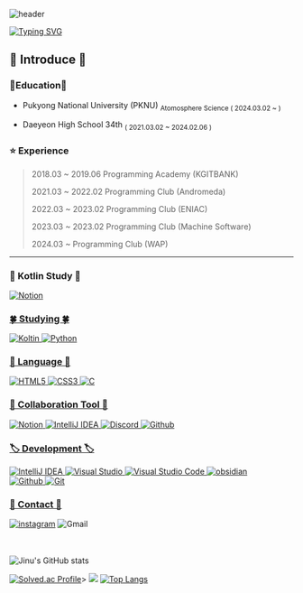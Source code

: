 ![header](https://capsule-render.vercel.app/api?type=waving&color=darkblack&height=200&section=header&text=ᏠᎥᏁᏬ'Ꮥ+ᎶᎥᏖᏂᏬᏰ&fontcolor=white&fontAlignY=40&fontSize=80&&animation=twinkling)

[![Typing SVG](https://readme-typing-svg.demolab.com/?lines=Welcome+To+My+GitHub;Have+a+Good+Time!:3)](https://git.io/typing-svg)



## 🎵 Introduce 🎵


### 🏫Education🏫

* Pukyong National University (PKNU) <sub> Atomosphere Science ( 2024.03.02 ~ ) </sub>

* Daeyeon High School 34th <sub> ( 2021.03.02 ~ 2024.02.06 ) </sub>



### ⭐ Experience
> 2018.03 ~ 2019.06 Programming Academy (KGITBANK)
> 
> 2021.03 ~ 2022.02 Programming Club (Andromeda)
> 
> 2022.03 ~ 2023.02  Programming Club (ENIAC)
>
> 2023.03 ~ 2023.02 Programming Club (Machine Software)
> 
> 2024.03 ~ Programming Club (WAP)


<hr/>

### 📖 Kotlin Study 📖
<a href="ttps://www.notion.so/Kotlin-Study-2a16086f9999426a9846fa77fea8013e?pvs=48&pvs=4"><img alt="Notion" src="https://img.shields.io/badge/Notion-000000.svg?&style=flat&logo=Notion&logoColor=white" />


### 🍀 Studying 🍀
<img alt="Koltin" src ="https://img.shields.io/badge/Kotlin-7F52FF.svg?&style=flat&logo=Kotlin&logoColor=black"> <img alt="Python" src ="https://img.shields.io/badge/Python-3776AB.svg?&style=flat&logo=Python&logoColor=white"> 


### 📃 Language 📃
<img alt="HTML5" src ="https://img.shields.io/badge/HTML5-E34F26.svg?&style=flat&logo=HTML5&logoColor=white"> <img alt="CSS3" src ="https://img.shields.io/badge/CSS3 -1572B6.svg?&style=flat&logo=CSS3&logoColor=white">
<img alt="C" src ="https://img.shields.io/badge/C-A8B9CC.svg?&style=flat&logo=C&logoColor=white">


### 🏢 Collaboration Tool 🏢
<img alt="Notion" src="https://img.shields.io/badge/Notion-000000.svg?&style=flat&logo=Notion&logoColor=white"> <img alt="IntelliJ IDEA" src="https://img.shields.io/badge/Intellij Idea-000000.svg?&style=flat&logo=IntelliJ IDEA&logoColor=white"> <img alt="Discord" src="https://img.shields.io/badge/Discord-5865F2.svg?&style=flat&logo=Discord&logoColor=white"> <img alt="Github" src="https://img.shields.io/badge/GitHub-181717?&style=flat&logo=github&logoColor=white">

### 🏷️ Development 🏷️
<img alt="IntelliJ IDEA" src="https://img.shields.io/badge/Intellij Idea-000000.svg?&style=flat&logo=IntelliJ IDEA&logoColor=white"> <img alt="Visual Studio" src="https://img.shields.io/badge/Visual Studio-5C2D91.svg?&style=flat&logo=visualstudio&logoColor=white"> <img alt="Visual Studio Code" src="https://img.shields.io/badge/Visual Studio Code-007ACC.svg?&style=flat&logo=visualstudiocode&logoColor=white">  <img alt="obsidian" src="https://img.shields.io/badge/Obsidian-7C3AED.svg?&style=flat&logo=obsidian&logoColor=white">  
<img alt="Github" src="https://img.shields.io/badge/GitHub-181717?&style=flat&logo=github&logoColor=white"> <img alt="Git" src="https://img.shields.io/badge/Git-F05032?&style=flat&logo=git&logoColor=white">

### 💮 Contact 💮
<a href="https://www.instagram.com/x._.inu/"> <img alt="instagram" src="https://img.shields.io/badge/Instagram-E4405F.svg?&style=flat&logo=Instagram&logoColor=white" /></a>
<img alt="Gmail" src="https://img.shields.io/badge/x__1nu@pukyong.ac.kr-EA4335?&style=flat&logo=Gmail&logoColor=white" />


<br/><br/>
![Jinu's GitHub stats](https://github-readme-stats.vercel.app/api?username=Jinu219&show_icons=true&theme=cobalt)

[![Solved.ac Profile](http://mazassumnida.wtf/api/v2/generate_badge?boj=jinu219)](https://solved.ac/jinu219/)>
 <img src="http://mazandi.herokuapp.com/api?handle=jinu219&theme=warm">
 [![Top Langs](https://github-readme-stats.vercel.app/api/top-langs/?username=Jinu219)](https://github.com/jinu219/github-readme-stats&layout=compat)


